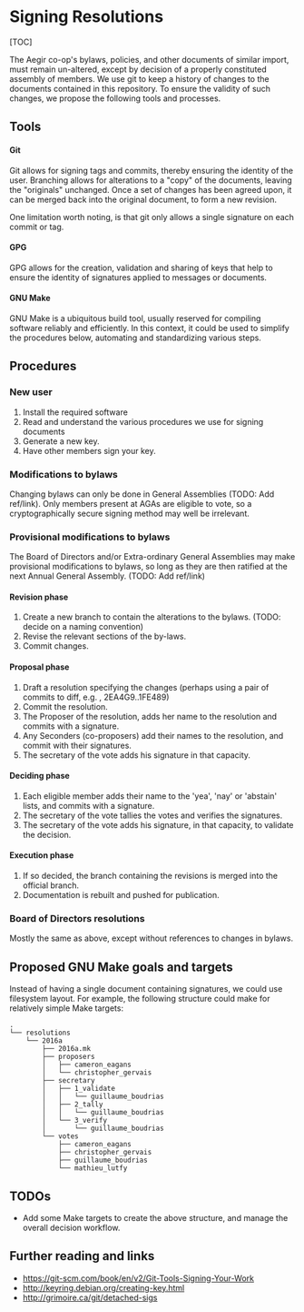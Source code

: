 Signing Resolutions
===================

[TOC]

The Aegir co-op's bylaws, policies, and other documents of similar import, must remain un-altered, except by decision of a properly constituted assembly of members. We use git to keep a history of changes to the documents contained in this repository. To ensure the validity of such changes, we propose the following tools and processes.

Tools
-----

#### Git

Git allows for signing tags and commits, thereby ensuring the identity of the user. Branching allows for alterations to a "copy" of the documents, leaving the "originals" unchanged. Once a set of changes has been agreed upon, it can be merged back into the original document, to form a new revision.

One limitation worth noting, is that git only allows a single signature on each commit or tag.

#### GPG

GPG allows for the creation, validation and sharing of keys that help to ensure the identity of signatures applied to messages or documents.

#### GNU Make

GNU Make is a ubiquitous build tool, usually reserved for compiling software reliably and efficiently. In this context, it could be used to simplify the procedures below, automating and standardizing various steps.

Procedures
----------

### New user

1. Install the required software
1. Read and understand the various procedures we use for signing documents
1. Generate a new key.
1. Have other members sign your key.

### Modifications to bylaws

Changing bylaws can only be done in General Assemblies (TODO: Add ref/link). Only members present at AGAs are eligible to vote, so a cryptographically secure signing method may well be irrelevant.

### Provisional modifications to bylaws

The Board of Directors and/or Extra-ordinary General Assemblies may make provisional modifications to bylaws, so long as they are then ratified at the next Annual General Assembly. (TODO: Add ref/link)

#### Revision phase

1. Create a new branch to contain the alterations to the bylaws. (TODO: decide on a naming convention)
1. Revise the relevant sections of the by-laws.
1. Commit changes.

#### Proposal phase

1. Draft a resolution specifying the changes (perhaps using a pair of commits to diff, e.g. , 2EA4G9..1FE489)
1. Commit the resolution.
1. The Proposer of the resolution, adds her name to the resolution and commits with a signature.
1. Any Seconders (co-proposers) add their names to the resolution, and commit with their signatures.
1. The secretary of the vote adds his signature in that capacity.

#### Deciding phase

1. Each eligible member adds their name to the 'yea', 'nay' or 'abstain' lists, and commits with a signature.
1. The secretary of the vote tallies the votes and verifies the signatures.
1. The secretary of the vote adds his signature, in that capacity, to validate the decision.

#### Execution phase

1. If so decided, the branch containing the revisions is merged into the official branch.
1. Documentation is rebuilt and pushed for publication.

### Board of Directors resolutions

Mostly the same as above, except without references to changes in bylaws.


Proposed GNU Make goals and targets
-----------------------------------

Instead of having a single document containing signatures, we could use filesystem layout. For example, the following structure could make for relatively simple Make targets:

    .
    └── resolutions
        └── 2016a
            ├── 2016a.mk
            ├── proposers
            │   ├── cameron_eagans
            │   └── christopher_gervais
            ├── secretary
            │   ├── 1_validate
            │   │   └── guillaume_boudrias
            │   ├── 2_tally
            │   │   └── guillaume_boudrias
            │   └── 3_verify
            │       └── guillaume_boudrias
            └── votes
                ├── cameron_eagans
                ├── christopher_gervais
                ├── guillaume_boudrias
                └── mathieu_lutfy



TODOs
-----

* Add some Make targets to create the above structure, and manage the overall decision workflow.

Further reading and links
-------------------------

* https://git-scm.com/book/en/v2/Git-Tools-Signing-Your-Work
* http://keyring.debian.org/creating-key.html
* http://grimoire.ca/git/detached-sigs
